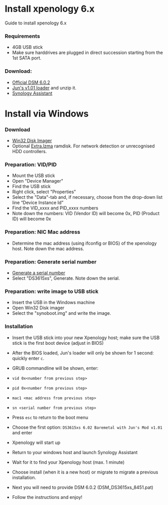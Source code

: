# Install xpenology 6.x

Guide to install xpenology 6.x

### Requirements
- 4GB USB stick
- Make sure harddrives are plugged in direct succession starting from the 1st SATA port. 

### Download:
- [Official DSM 6.0.2](https://usdl.synology.com/download/DSM/release/6.0.2/8451/DSM_DS3615xs_8451.pat)
- [Jun's v1.01 loader](https://mega.nz/#F!BtFQ2DgC!JgomNP3X8V9EuwxL4TXbng!k5NxiIjI) and unzip it.
- [Synology Assistant](https://global.download.synology.com/download/Tools/Assistant/6.1-15030/Windows/synology-assistant-6.1-15030.exe)

# Install via Windows

### Download
- [Win32 Disk Imager](https://sourceforge.net/projects/win32diskimager/)
- Optional [Extra.lzma](https://mega.nz/#!HERm2ITI!0-eZDuY9pJzSeesON1O9N49QXat8EhvH1b9JtE5KdJo) ramdisk. For network detection or unrecognised HDD controllers. 

### Preparation: VID/PID 
- Mount the USB stick
- Open "Device Manager"
- Find the USB stick
- Right click, select "Properties"
- Select the "Data"-tab and, if necessary, choose from the drop-down list line “Device Instance Id”
- Find the VID_xxxx and PID_xxxx numbers
- Note down the numbers: VID (Vendor ID) will become 0x<number>, PID (Product ID) will become 0x<number>

### Preparation: NIC Mac address
- Determine the mac address (using ifconfig or BIOS) of the xpenology host. Note down the mac address.

### Preparation: Generate serial number
- [Generate a serial number](https://xpenology.github.io/serial_generator/serial_generator_new.html)
- Select "DS3615xs", Generate. Note down the serial.

### Preparation: write image to USB stick
- Insert the USB in the Windows machine
- Open Win32 Disk imager
- Select the "synoboot.img" and write the image.

### Installation
- Insert the USB stick into your new Xpenology host; make sure the USB stick is the first boot device (adjust in BIOS)
- After the BIOS loaded, Jun's loader will only be shown for 1 second: quickly enter `c`.
- GRUB commandline will be shown, enter:

- `vid 0x<number from previous step>`
- `pid 0x<number from previous step>`
- `mac1 <mac address from previous step>`
- `sn <serial number from previous step>`

- Press `esc` to return to the boot menu

- Choose the first option: `DS3615xs 6.02 Baremetal with Jun's Mod v1.01` and enter
- Xpenology will start up
- Return to your windows host and launch Synology Assistant
- Wait for it to find your Xpenology host (max. 1 minute)
- Choose install (when it is a new host) or migrate to migrate a previous installation. 
- Next you will need to provide DSM 6.0.2 (DSM_DS3615xs_8451.pat)
- Follow the instructions and enjoy!






